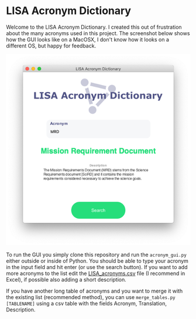 # LISA Acronym Dictionary

Welcome to the LISA Acronym Dictionary. I created this out of frustration about the many acronyms used in this project. The screenshot below shows how the GUI looks like on a MacOSX, I don't know how it looks on a different OS, but happy for feedback. 

![Screenshof of the GUI](./screenshots/gui1.png?raw=true "Optional Title")

To run the GUI you simply clone this repository and run the `acronym_gui.py` either outside or inside of Python. You should be able to type your acronym in the input field and hit enter (or use the search button). If you want to add more acronyms to the list edit the [LISA_acronyms.csv](LISA_acronyms.csv) file (I recommend in Excel), if possible also adding a short description.

If you have another long table of acronyms and you want to merge it with the existing list (recommended method), you can use `merge_tables.py [TABLENAME]` using a csv table with the fields Acronym, Translation, Description.